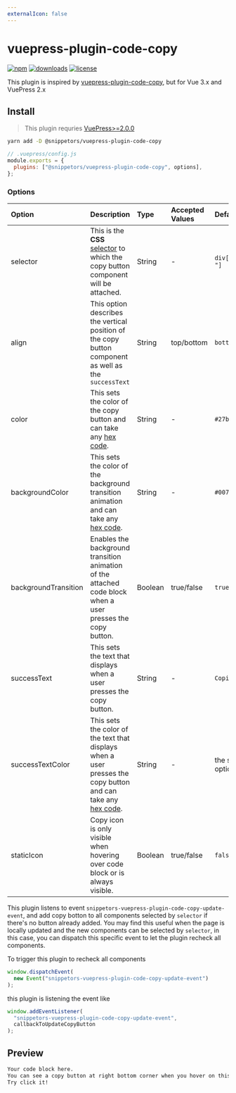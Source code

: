```yaml
---
externalIcon: false
---
```


# vuepress-plugin-code-copy

[![npm](https://badgen.net/npm/v/@snippetors/vuepress-plugin-code-copy)](https://www.npmjs.com/package/@snippetors/vuepress-plugin-code-copy)
[![downloads](https://badgen.net/npm/dt/@snippetors/vuepress-plugin-code-copy)](https://www.npmjs.com/package/@snippetors/vuepress-plugin-code-copy)
[![license](https://badgen.net/github/license/Snippetors/snippets)](https://github.com/Snippetors/snippets/blob/main/LICENSE)

This plugin is inspired by [vuepress-plugin-code-copy](https://github.com/znicholasbrown/vuepress-plugin-code-copy), but for Vue 3.x and VuePress 2.x

## Install

> This plugin requries [VuePress>=2.0.0](https://github.com/vuepress/vuepress-next)

```sh
yarn add -D @snippetors/vuepress-plugin-code-copy
```

```js
// .vuepress/config.js
module.exports = {
  plugins: ["@snippetors/vuepress-plugin-code-copy", options],
};
```

<!-- todo -->

### Options

| Option               | Description                                                                                                                                         | Type    | Accepted Values | Default                          |
| :------------------- | :-------------------------------------------------------------------------------------------------------------------------------------------------- | :------ | :-------------- | :------------------------------- |
| selector             | This is the **CSS** [selector](https://developer.mozilla.org/en-US/docs/Web/CSS/CSS_Selectors) to which the copy button component will be attached. | String  | -               | `div[class*="language-"]`        |
| align                | This option describes the vertical position of the copy button component as well as the `successText`                                               | String  | top/bottom      | `bottom`                         |
| color                | This sets the color of the copy button and can take any [hex code](https://htmlcolorcodes.com/).                                                    | String  | -               | `#27b1ff`                        |
| backgroundColor      | This sets the color of the background transition animation and can take any [hex code](https://htmlcolorcodes.com/).                                | String  | -               | `#0075b8`                        |
| backgroundTransition | Enables the background transition animation of the attached code block when a user presses the copy button.                                         | Boolean | true/false      | `true`                           |
| successText          | This sets the text that displays when a user presses the copy button.                                                                               | String  | -               | `Copied!`                        |
| successTextColor     | This sets the color of the text that displays when a user presses the copy button and can take any [hex code](https://htmlcolorcodes.com/).         | String  | -               | the same value as option `color` |
| staticIcon           | Copy icon is only visible when hovering over code block or is always visible.                                                                       | Boolean | true/false      | `false`                          |

This plugin listens to event `snippetors-vuepress-plugin-code-copy-update-event`, and add copy botton to all components selected by `selector` if there's no button already added. You may find this useful when the page is locally updated and the new components can be selected by `selector`, in this case, you can dispatch this specific event to let the plugin recheck all components.

To trigger this plugin to recheck all components

```js
window.dispatchEvent(
  new Event("snippetors-vuepress-plugin-code-copy-update-event")
);
```

this plugin is listening the event like

```js
window.addEventListener(
  "snippetors-vuepress-plugin-code-copy-update-event",
  callbackToUpdateCopyButton
);
```

## Preview

```md
Your code block here.
You can see a copy button at right bottom corner when you hover on this block
Try click it!
```
